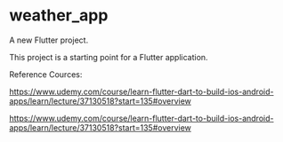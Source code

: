 # weather_app

A new Flutter project.

This project is a starting point for a Flutter application.

Reference Cources:

https://www.udemy.com/course/learn-flutter-dart-to-build-ios-android-apps/learn/lecture/37130518?start=135#overview

https://www.udemy.com/course/learn-flutter-dart-to-build-ios-android-apps/learn/lecture/37130518?start=135#overview
